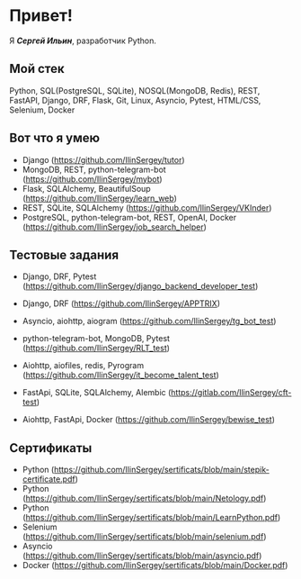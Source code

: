 # Привет!

Я ***Сергей Ильин***, разработчик Python.

## Мой стек

Python, SQL(PostgreSQL, SQLite), NOSQL(MongoDB, Redis), REST, FastAPI, Django, DRF, Flask, Git, Linux, Asyncio, Pytest, HTML/CSS, Selenium, Docker

## Вот что я умею

- Django (https://github.com/IlinSergey/tutor)
- MongoDB, REST, python-telegram-bot (https://github.com/IlinSergey/mybot)
- Flask, SQLAlchemy, BeautifulSoup (https://github.com/IlinSergey/learn_web)
- REST, SQLite, SQLAlchemy (https://github.com/IlinSergey/VKInder)
- PostgreSQL, python-telegram-bot, REST, OpenAI, Docker (https://github.com/IlinSergey/job_search_helper)


## Тестовые задания

- Django, DRF, Pytest (https://github.com/IlinSergey/django_backend_developer_test)

- Django, DRF (https://github.com/IlinSergey/APPTRIX)

- Asyncio, aiohttp, aiogram (https://github.com/IlinSergey/tg_bot_test)

- python-telegram-bot, MongoDB, Pytest (https://github.com/IlinSergey/RLT_test)

- Aiohttp, aiofiles, redis, Pyrogram (https://github.com/IlinSergey/it_become_talent_test)

- FastApi, SQLite, SQLAlchemy, Alembic (https://gitlab.com/IlinSergey/cft-test)

- Aiohttp, FastApi, Docker (https://github.com/IlinSergey/bewise_test) 


## Сертификаты

- Python (https://github.com/IlinSergey/sertificats/blob/main/stepik-certificate.pdf)
- Python (https://github.com/IlinSergey/sertificats/blob/main/Netology.pdf)
- Python (https://github.com/IlinSergey/sertificats/blob/main/LearnPython.pdf)
- Selenium (https://github.com/IlinSergey/sertificats/blob/main/selenium.pdf)
- Asyncio (https://github.com/IlinSergey/sertificats/blob/main/asyncio.pdf)
- Docker (https://github.com/IlinSergey/sertificats/blob/main/Docker.pdf)
